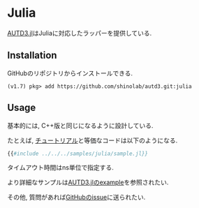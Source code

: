 # Julia

[AUTD3.jl](https://github.com/shinolab/autd3/tree/master/julia)はJuliaに対応したラッパーを提供している.

## Installation

GitHubのリポジトリからインストールできる.

```
(v1.7) pkg> add https://github.com/shinolab/autd3.git:julia
```

## Usage

基本的には, C++版と同じになるように設計している.

たとえば, [チュートリアル](../Users_Manual/getting_started.md)と等価なコードは以下のようになる.

```julia
{{#include ../../../samples/julia/sample.jl}}
```

タイムアウト時間はns単位で指定する.

より詳細なサンプルは[AUTD3.jlのexample](https://github.com/shinolab/autd3/tree/master/julia/example)を参照されたい.

その他, 質問があれば[GitHubのissue](https://github.com/shinolab/autd3/issues)に送られたい.

